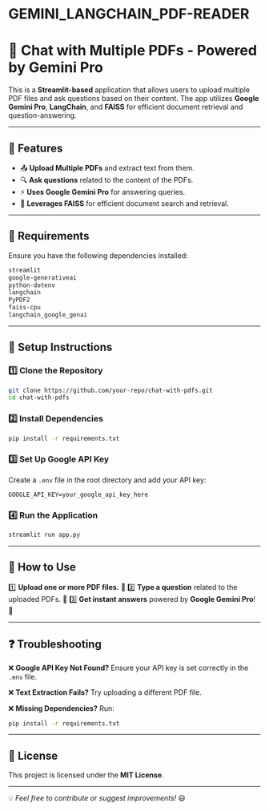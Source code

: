 # GEMINI_LANGCHAIN_PDF-READER
# 🌟 Chat with Multiple PDFs - Powered by Gemini Pro

This is a **Streamlit-based** application that allows users to upload multiple PDF files and ask questions based on their content. The app utilizes **Google Gemini Pro**, **LangChain**, and **FAISS** for efficient document retrieval and question-answering.

---

## 🎯 Features
- 📤 **Upload Multiple PDFs** and extract text from them.
- 🔍 **Ask questions** related to the content of the PDFs.
- ⚡ **Uses Google Gemini Pro** for answering queries.
- 🧠 **Leverages FAISS** for efficient document search and retrieval.

---

## 📌 Requirements
Ensure you have the following dependencies installed:

```bash
streamlit
google-generativeai
python-dotenv
langchain
PyPDF2
faiss-cpu
langchain_google_genai
```

---

## 🚀 Setup Instructions

### 1️⃣ Clone the Repository
```bash
git clone https://github.com/your-repo/chat-with-pdfs.git
cd chat-with-pdfs
```

### 2️⃣ Install Dependencies
```bash
pip install -r requirements.txt
```

### 3️⃣ Set Up Google API Key
Create a `.env` file in the root directory and add your API key:
```plaintext
GOOGLE_API_KEY=your_google_api_key_here
```

### 4️⃣ Run the Application
```bash
streamlit run app.py
```

---

## 🎯 How to Use
1️⃣ **Upload one or more PDF files.** 📂
2️⃣ **Type a question** related to the uploaded PDFs. 📝
3️⃣ **Get instant answers** powered by **Google Gemini Pro**! 🚀

---

## ❓ Troubleshooting
❌ **Google API Key Not Found?** Ensure your API key is set correctly in the `.env` file.

❌ **Text Extraction Fails?** Try uploading a different PDF file.

❌ **Missing Dependencies?** Run:
```bash
pip install -r requirements.txt
```

---

## 📜 License
This project is licensed under the **MIT License**.

---

💡 *Feel free to contribute or suggest improvements!* 😃
